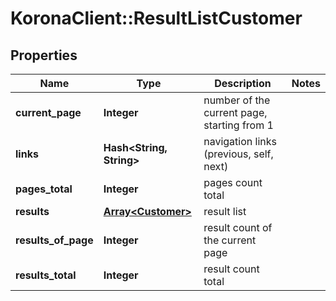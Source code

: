 # KoronaClient::ResultListCustomer

## Properties
Name | Type | Description | Notes
------------ | ------------- | ------------- | -------------
**current_page** | **Integer** | number of the current page, starting from 1 | 
**links** | **Hash&lt;String, String&gt;** | navigation links (previous, self, next) | 
**pages_total** | **Integer** | pages count total | 
**results** | [**Array&lt;Customer&gt;**](Customer.md) | result list | 
**results_of_page** | **Integer** | result count of the current page | 
**results_total** | **Integer** | result count total | 


